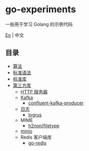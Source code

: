 # go-experiments

一些用于学习 Golang 的示例代码

[En](./README.md) | 中文

## 目录

- [算法](./algorithm/)
- [标准语法](./standard-syntax/)
- [标准库](./standard-library/)
- [第三方库](./third-party-library/)
  - [HTTP 服务器](third-party-library/http-servers/)
  - [Kafka](third-party-library/kafka)
    - [confluent-kafka-producer](third-party-library/kafka/confluent-kafka-producer)
  - [日志](third-party-library/logging)
    - [logrus](third-party-library/logging/logrus-demo)
  - MIME
    - [h2non/filetype](third-party-library/mime-demo)
  - [minio](third-party-library/minio-demo)
  - Redis 客户端库
    - [go-redis](third-party-library/redis-demo)